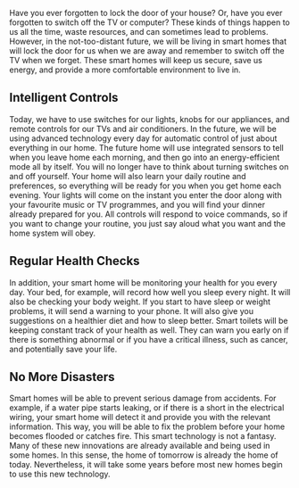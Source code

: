 Have you ever forgotten to lock the door of your house? Or, have you ever forgotten to switch off the TV or computer? These kinds of things happen to us all the time, waste resources, and can sometimes lead to problems. However, in the not-too-distant future, we will be living in smart homes that will lock the door for us when we are away and remember to switch off the TV when we forget. These smart homes will keep us secure, save us energy, and provide a more comfortable environment to live in.
## Intelligent Controls
Today, we have to use switches for our lights, knobs for our appliances, and remote controls for our TVs and air conditioners. In the future, we will be using advanced technology every day for automatic control of just about everything in our home. The future home will use integrated sensors to tell when you leave home each morning, and then go into an energy-efficient mode all by itself. You will no longer have to think about turning switches on and off yourself. Your home will also learn your daily routine and preferences, so everything will be ready for you when you get home each evening. Your lights will come on the instant you enter the door along with your favourite music or TV programmes, and you will find your dinner already prepared for you. All controls will respond to voice commands, so if you want to change your routine, you just say aloud what you want and the home system will obey.
## Regular Health Checks
In addition, your smart home will be monitoring your health for you every day.
Your bed, for example, will record how well you sleep every night. It will also be checking your body weight. If you start to have sleep or weight problems, it will send a warning to your phone. It will also give you suggestions on a healthier diet and how to sleep better. Smart toilets will be keeping constant track of your health as well. They can warn you early on if there is something abnormal or if you have a critical illness, such as cancer, and potentially save your life.
## No More Disasters
Smart homes will be able to prevent serious damage from accidents. For example, if a water pipe starts leaking, or if there is a short in the electrical wiring, your smart home will detect it and provide you with the relevant information. This way, you will be able to fix the problem before your home becomes flooded or catches fire.
This smart technology is not a fantasy. Many of these new innovations are already available and being used in some homes. In this sense, the home of tomorrow is already the home of today. Nevertheless, it will take some years before most new homes begin to use this new technology.